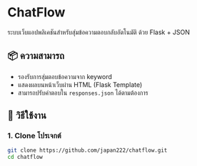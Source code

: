 # ChatFlow

ระบบเว็บแอปพลิเคชันสำหรับสุ่มข้อความตอบกลับอัตโนมัติ ด้วย Flask + JSON

## 📦 ความสามารถ

- รองรับการสุ่มตอบข้อความจาก keyword
- แสดงผลบนหน้าเว็บผ่าน HTML (Flask Template)
- สามารถปรับคำตอบใน `responses.json` ได้ตามต้องการ

## 🚀 วิธีใช้งาน

### 1. Clone โปรเจกต์
```bash
git clone https://github.com/japan222/chatflow.git
cd chatflow

